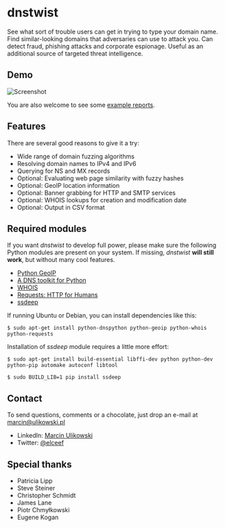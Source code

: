 dnstwist
========
See what sort of trouble users can get in trying to type your domain name. Find similar-looking domains that adversaries can use to attack you. Can detect fraud, phishing attacks and corporate espionage. Useful as an additional source of targeted threat intelligence.

Demo
----
![Screenshot](http://i.imgur.com/8IeMdXO.png)

You are also welcome to see some [example reports](https://github.com/elceef/dnstwist/tree/master/examples).

Features
--------
There are several good reasons to give it a try:

* Wide range of domain fuzzing algorithms
* Resolving domain names to IPv4 and IPv6
* Querying for NS and MX records
* Optional: Evaluating web page similarity with fuzzy hashes
* Optional: GeoIP location information
* Optional: Banner grabbing for HTTP and SMTP services
* Optional: WHOIS lookups for creation and modification date
* Optional: Output in CSV format

Required modules
----------------
If you want *dnstwist* to develop full power, please make sure the following Python modules are present on your system. If missing, *dnstwist* **will still work**, but without many cool features.

* [Python GeoIP](https://pypi.python.org/pypi/GeoIP/)
* [A DNS toolkit for Python](http://www.dnspython.org/)
* [WHOIS](https://pypi.python.org/pypi/whois)
* [Requests: HTTP for Humans](http://www.python-requests.org/)
* [ssdeep](https://pypi.python.org/pypi/ssdeep)

If running Ubuntu or Debian, you can install dependencies like this:

`$ sudo apt-get install python-dnspython python-geoip python-whois python-requests`

Installation of *ssdeep* module requires a little more effort:

`$ sudo apt-get install build-essential libffi-dev python python-dev python-pip automake autoconf libtool`

`$ sudo BUILD_LIB=1 pip install ssdeep`

Contact
-------
To send questions, comments or a chocolate, just drop an e-mail at [marcin@ulikowski.pl](mailto:marcin@ulikowski.pl)

* LinkedIn: [Marcin Ulikowski](https://pl.linkedin.com/in/elceef)
* Twitter: [@elceef](https://twitter.com/elceef)

Special thanks
--------------
* Patricia Lipp
* Steve Steiner
* Christopher Schmidt
* James Lane
* Piotr Chmyłkowski
* Eugene Kogan

